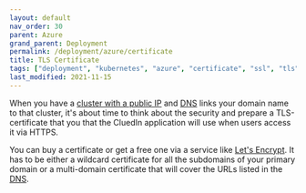 ```yaml
---
layout: default
nav_order: 30
parent: Azure
grand_parent: Deployment
permalink: /deployment/azure/certificate
title: TLS Certificate
tags: ["deployment", "kubernetes", "azure", "certificate", "ssl", "tls"]
last_modified: 2021-11-15
---
```


When you have a [cluster with a public IP](./aks) and [DNS](./dns) links your domain name to that cluster, it's about time to think about the security and prepare a TLS-certificate that you that the CluedIn application will use when users access it via HTTPS.

You can buy a certificate or get a free one via a service like [Let's Encrypt](https://letsencrypt.org/). It has to be either a wildcard certificate for all the subdomains of your primary domain or a multi-domain certificate that will cover the URLs listed in the [DNS](./dns).